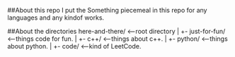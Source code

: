 ##About this repo
I put the Something piecemeal in this repo for any languages and any kindof works.

##About the directories
here-and-there/		<--root directory
|
+- just-for-fun/ 	<--things code for fun.
|
+- c++/ 			<--things about c++.
|
+- python/			<--things about python.
|
+- code/			<--kind of LeetCode.




